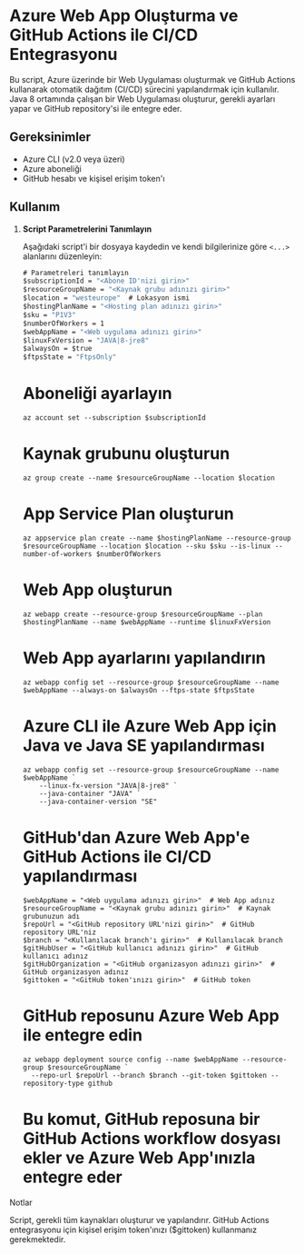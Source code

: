 # Azure Web App Oluşturma ve GitHub Actions ile CI/CD Entegrasyonu

Bu script, Azure üzerinde bir Web Uygulaması oluşturmak ve GitHub Actions kullanarak otomatik dağıtım (CI/CD) sürecini yapılandırmak için kullanılır. Java 8 ortamında çalışan bir Web Uygulaması oluşturur, gerekli ayarları yapar ve GitHub repository'si ile entegre eder.

## Gereksinimler

- Azure CLI (v2.0 veya üzeri)
- Azure aboneliği
- GitHub hesabı ve kişisel erişim token'ı

## Kullanım

1. **Script Parametrelerini Tanımlayın**

   Aşağıdaki script'i bir dosyaya kaydedin ve kendi bilgilerinize göre `<...>` alanlarını düzenleyin:

   ```ps.1
   # Parametreleri tanımlayın
   $subscriptionId = "<Abone ID'nizi girin>"
   $resourceGroupName = "<Kaynak grubu adınızı girin>"
   $location = "westeurope"  # Lokasyon ismi
   $hostingPlanName = "<Hosting plan adınızı girin>"
   $sku = "P1V3"
   $numberOfWorkers = 1
   $webAppName = "<Web uygulama adınızı girin>"
   $linuxFxVersion = "JAVA|8-jre8"
   $alwaysOn = $true
   $ftpsState = "FtpsOnly"
   ```
   
   # Aboneliği ayarlayın
   `az account set --subscription $subscriptionId`
   
   # Kaynak grubunu oluşturun
   `az group create --name $resourceGroupName --location $location`
   
   # App Service Plan oluşturun
   `az appservice plan create --name $hostingPlanName --resource-group $resourceGroupName --location $location --sku $sku --is-linux --number-of-workers $numberOfWorkers`
   
   # Web App oluşturun
   `az webapp create --resource-group $resourceGroupName --plan $hostingPlanName --name $webAppName --runtime $linuxFxVersion`
   
   # Web App ayarlarını yapılandırın
   `az webapp config set --resource-group $resourceGroupName --name $webAppName --always-on $alwaysOn --ftps-state $ftpsState`
   
   # Azure CLI ile Azure Web App için Java ve Java SE yapılandırması
   ```
   az webapp config set --resource-group $resourceGroupName --name $webAppName `
       --linux-fx-version "JAVA|8-jre8" `
       --java-container "JAVA" `
       --java-container-version "SE"
   ```
   
   # GitHub'dan Azure Web App'e GitHub Actions ile CI/CD yapılandırması
   ```
   $webAppName = "<Web uygulama adınızı girin>"  # Web App adınız
   $resourceGroupName = "<Kaynak grubu adınızı girin>"  # Kaynak grubunuzun adı
   $repoUrl = "<GitHub repository URL'nizi girin>"  # GitHub repository URL'niz
   $branch = "<Kullanılacak branch'ı girin>"  # Kullanılacak branch
   $gitHubUser = "<GitHub kullanıcı adınızı girin>"  # GitHub kullanıcı adınız
   $gitHubOrganization = "<GitHub organizasyon adınızı girin>"  # GitHub organizasyon adınız
   $gittoken = "<GitHub token'ınızı girin>"  # GitHub token
   ```
   
   # GitHub reposunu Azure Web App ile entegre edin
   ```
   az webapp deployment source config --name $webAppName --resource-group $resourceGroupName `
     --repo-url $repoUrl --branch $branch --git-token $gittoken --repository-type github
   ```
   # Bu komut, GitHub reposuna bir GitHub Actions workflow dosyası ekler ve Azure Web App'ınızla entegre eder

Notlar

  Script, gerekli tüm kaynakları oluşturur ve yapılandırır.
  GitHub Actions entegrasyonu için kişisel erişim token'ınızı ($gittoken) kullanmanız gerekmektedir.
